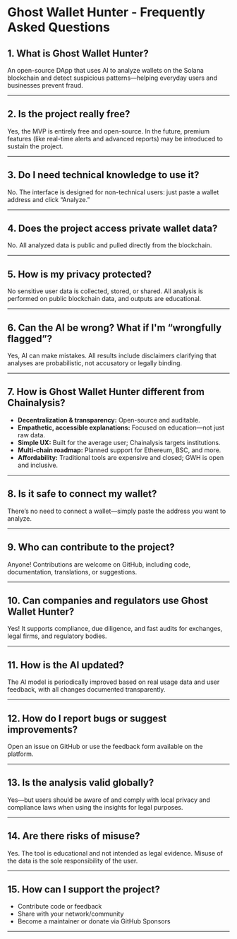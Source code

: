 # Ghost Wallet Hunter - Frequently Asked Questions

## 1. What is Ghost Wallet Hunter?

An open-source DApp that uses AI to analyze wallets on the Solana blockchain and detect suspicious patterns—helping everyday users and businesses prevent fraud.

---

## 2. Is the project really free?

Yes, the MVP is entirely free and open-source. In the future, premium features (like real-time alerts and advanced reports) may be introduced to sustain the project.

---

## 3. Do I need technical knowledge to use it?

No. The interface is designed for non-technical users: just paste a wallet address and click “Analyze.”

---

## 4. Does the project access private wallet data?

No. All analyzed data is public and pulled directly from the blockchain.

---

## 5. How is my privacy protected?

No sensitive user data is collected, stored, or shared. All analysis is performed on public blockchain data, and outputs are educational.

---

## 6. Can the AI be wrong? What if I'm “wrongfully flagged”?

Yes, AI can make mistakes. All results include disclaimers clarifying that analyses are probabilistic, not accusatory or legally binding.

---

## 7. How is Ghost Wallet Hunter different from Chainalysis?

* **Decentralization & transparency:** Open-source and auditable.
* **Empathetic, accessible explanations:** Focused on education—not just raw data.
* **Simple UX:** Built for the average user; Chainalysis targets institutions.
* **Multi-chain roadmap:** Planned support for Ethereum, BSC, and more.
* **Affordability:** Traditional tools are expensive and closed; GWH is open and inclusive.

---

## 8. Is it safe to connect my wallet?

There’s no need to connect a wallet—simply paste the address you want to analyze.

---

## 9. Who can contribute to the project?

Anyone! Contributions are welcome on GitHub, including code, documentation, translations, or suggestions.

---

## 10. Can companies and regulators use Ghost Wallet Hunter?

Yes! It supports compliance, due diligence, and fast audits for exchanges, legal firms, and regulatory bodies.

---

## 11. How is the AI updated?

The AI model is periodically improved based on real usage data and user feedback, with all changes documented transparently.

---

## 12. How do I report bugs or suggest improvements?

Open an issue on GitHub or use the feedback form available on the platform.

---

## 13. Is the analysis valid globally?

Yes—but users should be aware of and comply with local privacy and compliance laws when using the insights for legal purposes.

---

## 14. Are there risks of misuse?

Yes. The tool is educational and not intended as legal evidence. Misuse of the data is the sole responsibility of the user.

---

## 15. How can I support the project?

* Contribute code or feedback
* Share with your network/community
* Become a maintainer or donate via GitHub Sponsors

---
